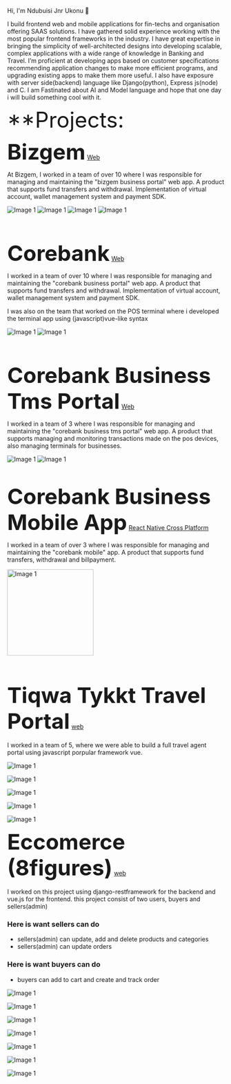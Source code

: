Hi, I'm Ndubuisi Jnr Ukonu 👋

I build frontend web and mobile applications for fin-techs and organisation offering SAAS solutions. I have gathered solid experience working with the most popular frontend frameworks in the industry. I have great expertise in bringing the simplicity of well-architected designs into developing scalable, complex applications with a wide range of knowledge in Banking and Travel. I’m proficient at developing apps based on customer specifications recommending application changes to make more efficient programs, and upgrading existing apps to make them more useful. I also have exposure with server side(backend) language like Django(python), Express js(node) and C. I am Fastinated about AI and Model language and hope that one day i will build something cool with it.

<span style="font-size:50px;">**Projects:</span>

<span style="font-size:50px;">**Bizgem**</span> [Web](https://bizgem.io)

At Bizgem, I worked in a team of over 10 where I was responsible for managing and maintaining the "bizgem business portal" web app. A product that supports fund transfers and withdrawal. Implementation of virtual account, wallet management system and payment SDK.

<p align="start">
  <img src="https://github.com/ndubisijnr/portfolio/blob/a93dfe739de7ff588aea9242140b768d5688b4b2/Screenshot%202024-07-13%20at%2014.49.33.png?raw=true" alt="Image 1" />
  <img src="https://github.com/ndubisijnr/portfolio/blob/main/Screenshot%202024-07-13%20at%2016.23.39.png?raw=true" alt="Image 1" />
  <img src="https://github.com/ndubisijnr/portfolio/blob/main/Screenshot%202024-07-13%20at%2017.15.04.png?raw=true" alt="Image 1" />
  <img src="https://github.com/ndubisijnr/portfolio/blob/main/Screenshot%202024-07-13%20at%2017.16.08.png?raw=true" alt="Image 1" />
</p>

<br><br>

<span style="font-size:50px;">**Corebank**</span> [Web](https://www.corebanknigeria.com/business)

I worked in a team of over 10 where I was responsible for managing and maintaining the "corebank business portal" web app. A product that supports fund transfers and withdrawal. Implementation of virtual account, wallet management system and payment SDK.

I was also on the team that worked on the POS terminal where i developed the terminal app using (javascript)vue-like syntax

<p align="start">
  <img src="https://github.com/ndubisijnr/portfolio/blob/main/Screenshot%202024-07-13%20at%2016.22.13.png?raw=true" alt="Image 1" />
  <img src="https://github.com/ndubisijnr/portfolio/blob/main/Screenshot%202024-07-13%20at%2016.22.59.png?raw=true" alt="Image 1" />
</p>

<br><br>

<span style="font-size:50px;">**Corebank Business Tms Portal**</span> [Web](https://www.corebanknigeria.com/business)

I worked in a team of 3 where I was responsible for managing and maintaining the "corebank business tms portal" web app. A product that supports managing and monitoring transactions made on the pos devices, also managing terminals for businesses.
<p align="start">
  <img src="https://github.com/ndubisijnr/portfolio/blob/main/Screenshot 2024-11-20 at 09.46.38.png?raw=true" alt="Image 1" />
  <img src="https://github.com/ndubisijnr/portfolio/blob/main/Screenshot 2024-11-20 at 09.48.01.png?raw=true" alt="Image 1" />
</p>

<br/><br/>
<span style="font-size:50px;">**Corebank Business Mobile App**</span> [React Native Cross Platform](https://play.google.com/store/apps/details?id=com.quickgem.coresteppos&hl=en_US)

I worked in a team of over 3 where I was responsible for managing and maintaining the "corebank mobile" app. A product that supports fund transfers, withdrawal and billpayment.

<p align="start">
  <img src="https://raw.githubusercontent.com/ndubisijnr/portfolio/main/corebank.webp?raw=true" alt="Image 1" width="200" />
</p>

<br><br />


<span style="font-size:50px;">**Tiqwa Tykkt Travel Portal**</span> [web](https://www.tykkt.com)
<br><br>
I worked in a team of 5, where we were able to build a full travel agent portal using javascript porpular framework vue.
<p align="start">
  <img src="https://github.com/ndubisijnr/portfolio/blob/main/Screenshot%202024-08-14%20at%2023.22.09.png" alt="Image 1" />
</p>

<p align="start">
    <img src="https://github.com/ndubisijnr/portfolio/blob/main/Screenshot%202024-08-14%20at%2023.28.17.png" alt="Image 1" />

</p>

<p align="start">
    <img src="https://github.com/ndubisijnr/portfolio/blob/main/Screenshot%202024-08-14%20at%2023.29.16.png" alt="Image 1"  />

</p>

<p align="start">
    <img src="https://github.com/ndubisijnr/portfolio/blob/main/Screenshot%202024-08-14%20at%2023.29.59.png" alt="Image 1" />

</p>

<p align="start">
    <img src="https://github.com/ndubisijnr/portfolio/blob/main/Screenshot%202024-08-14%20at%2023.30.48.png" alt="Image 1" />

</p>


<span style="font-size:50px;">**Eccomerce (8figures)**</span> [web](https://www.tykkt.com)
<br><br>
I worked on this project using django-restframework for the backend and vue.js for the frontend.
this project consist of two users, buyers and sellers(admin)

<h3>Here is want sellers can do</h3>

<ul>
  <li>sellers(admin) can update, add and delete products and categories</li>
    <li>sellers(admin) can update orders</li>
</ul>


<h3>Here is want buyers can do</h3>

<ul>
  <li>buyers can add to cart and create and track order</li>
</ul>

<p align="start">
  <img src="https://github.com/ndubisijnr/portfolio/blob/main/Screenshot%202025-02-05%20at%2013.46.51.png" alt="Image 1" />
</p>

<p align="start">
    <img src="https://github.com/ndubisijnr/portfolio/blob/main/Screenshot%202025-02-05%20at%2013.47.41.png" alt="Image 1"  />

</p>

<p align="start">
    <img src="https://github.com/ndubisijnr/portfolio/blob/main/Screenshot%2025-02-05%at%13.47.41.png" alt="Image 1" />

</p>

<p align="start">
    <img src="https://github.com/ndubisijnr/portfolio/blob/main/Screenshot%202025-02-05%20at%2013.47.12.png" alt="Image 1" />

</p>

<p align="start">
    <img src="https://github.com/ndubisijnr/portfolio/blob/main/Screenshot%202025-02-05%20at%2013.48.04.png" alt="Image 1" />

</p>

<p align="start">
    <img src="https://github.com/ndubisijnr/portfolio/blob/main/Screenshot%202025-02-05%20at%2013.48.28.png" alt="Image 1" />

</p>

<p align="start">
    <img src="https://github.com/ndubisijnr/portfolio/blob/main/Screenshot%202025-02-05%20at%2013.49.08.png" alt="Image 1" />

</p>

